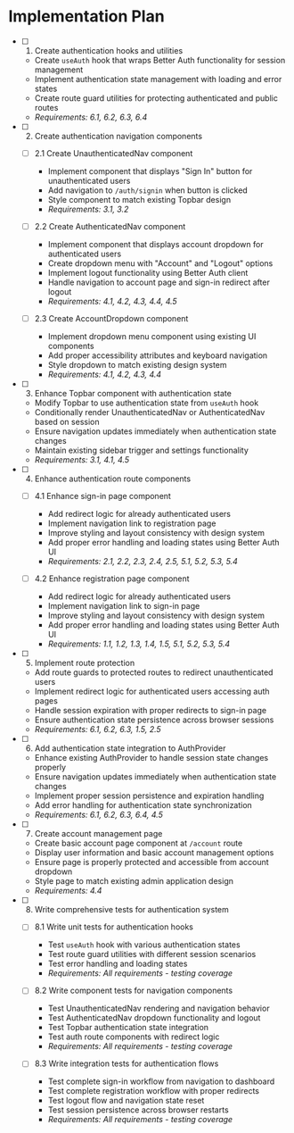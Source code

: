 # Implementation Plan

- [ ] 1. Create authentication hooks and utilities





  - Create `useAuth` hook that wraps Better Auth functionality for session management
  - Implement authentication state management with loading and error states
  - Create route guard utilities for protecting authenticated and public routes
  - _Requirements: 6.1, 6.2, 6.3, 6.4_

- [ ] 2. Create authentication navigation components
  - [ ] 2.1 Create UnauthenticatedNav component
    - Implement component that displays "Sign In" button for unauthenticated users
    - Add navigation to `/auth/signin` when button is clicked
    - Style component to match existing Topbar design
    - _Requirements: 3.1, 3.2_

  - [ ] 2.2 Create AuthenticatedNav component
    - Implement component that displays account dropdown for authenticated users
    - Create dropdown menu with "Account" and "Logout" options
    - Implement logout functionality using Better Auth client
    - Handle navigation to account page and sign-in redirect after logout
    - _Requirements: 4.1, 4.2, 4.3, 4.4, 4.5_

  - [ ] 2.3 Create AccountDropdown component
    - Implement dropdown menu component using existing UI components
    - Add proper accessibility attributes and keyboard navigation
    - Style dropdown to match existing design system
    - _Requirements: 4.1, 4.2, 4.3, 4.4_

- [ ] 3. Enhance Topbar component with authentication state
  - Modify Topbar to use authentication state from `useAuth` hook
  - Conditionally render UnauthenticatedNav or AuthenticatedNav based on session
  - Ensure navigation updates immediately when authentication state changes
  - Maintain existing sidebar trigger and settings functionality
  - _Requirements: 3.1, 4.1, 4.5_

- [ ] 4. Enhance authentication route components
  - [ ] 4.1 Enhance sign-in page component
    - Add redirect logic for already authenticated users
    - Implement navigation link to registration page
    - Improve styling and layout consistency with design system
    - Add proper error handling and loading states using Better Auth UI
    - _Requirements: 2.1, 2.2, 2.3, 2.4, 2.5, 5.1, 5.2, 5.3, 5.4_

  - [ ] 4.2 Enhance registration page component
    - Add redirect logic for already authenticated users
    - Implement navigation link to sign-in page
    - Improve styling and layout consistency with design system
    - Add proper error handling and loading states using Better Auth UI
    - _Requirements: 1.1, 1.2, 1.3, 1.4, 1.5, 5.1, 5.2, 5.3, 5.4_

- [ ] 5. Implement route protection
  - Add route guards to protected routes to redirect unauthenticated users
  - Implement redirect logic for authenticated users accessing auth pages
  - Handle session expiration with proper redirects to sign-in page
  - Ensure authentication state persistence across browser sessions
  - _Requirements: 6.1, 6.2, 6.3, 1.5, 2.5_

- [ ] 6. Add authentication state integration to AuthProvider
  - Enhance existing AuthProvider to handle session state changes properly
  - Ensure navigation updates immediately when authentication state changes
  - Implement proper session persistence and expiration handling
  - Add error handling for authentication state synchronization
  - _Requirements: 6.1, 6.2, 6.3, 6.4, 4.5_

- [ ] 7. Create account management page
  - Create basic account page component at `/account` route
  - Display user information and basic account management options
  - Ensure page is properly protected and accessible from account dropdown
  - Style page to match existing admin application design
  - _Requirements: 4.4_

- [ ] 8. Write comprehensive tests for authentication system
  - [ ] 8.1 Write unit tests for authentication hooks
    - Test `useAuth` hook with various authentication states
    - Test route guard utilities with different session scenarios
    - Test error handling and loading states
    - _Requirements: All requirements - testing coverage_

  - [ ] 8.2 Write component tests for navigation components
    - Test UnauthenticatedNav rendering and navigation behavior
    - Test AuthenticatedNav dropdown functionality and logout
    - Test Topbar authentication state integration
    - Test auth route components with redirect logic
    - _Requirements: All requirements - testing coverage_

  - [ ] 8.3 Write integration tests for authentication flows
    - Test complete sign-in workflow from navigation to dashboard
    - Test complete registration workflow with proper redirects
    - Test logout flow and navigation state reset
    - Test session persistence across browser restarts
    - _Requirements: All requirements - testing coverage_